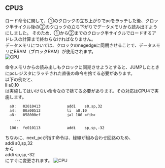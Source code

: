 ## CPU3
ロード命令に関して、①のクロックの立ち上がりでpcをラッチした後、クロック半サイクル後の②のクロックの立ち下がりでデータメモリから読み出すようにしました。
そのため、①から②までのクロック半サイクルでロードするアドレスの計算まで終わらなければなりません。</br>
データメモリについては、クロックのnegedgeに同期させることで、データメモリにBRAM（ブロックRAM）が使用されます。</br>
![CPU](https://github.com/user-attachments/assets/40c4a925-1aae-49f4-98fa-b7f351102c8d)


命令メモリからの読み出しもクロックに同期させようとすると、JUMPしたときにpcレジスタにラッチされた直後の命令を捨てる必要があります。</br>
以下の例だと、</br>
li	a0,10</br>
は実施してはいけない命令なので捨てる必要があります。その対応はCPU4で実施します。</br>
```
  a0:	02010413          	addi	s0,sp,32
  a4:	00a00513          	li	a0,10
  a8:	058000ef          	jal	100 <fib>
    ...

  100:	fe010113          	addi	sp,sp,-32
```
ちなみに、next_pcが指す命令は、緑線が組み合わせ回路のため、</br>
addi	s0,sp,32</br>
から</br>
addi	sp,sp,-32</br>
にすぐに変更されます。
![CPU](https://github.com/user-attachments/assets/f5377ced-188c-479a-8bbc-0605a5ce8fc9)
